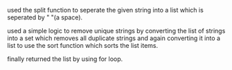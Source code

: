used the split function to seperate the given string into a list which is seperated by " "(a space).

used a simple logic to remove unique strings by converting the list of strings into a set which removes all duplicate strings and again converting it into a list to use the sort function which sorts the list items.

finally returned the list by using for loop.